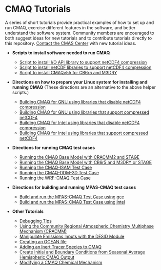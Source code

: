 CMAQ Tutorials
==============

A series of short tutorials provide practical examples of how to set up and run CMAQ, exercise different features in the software, and better understand the software system. Community members are encouraged to both suggest ideas for new tutorials and to contribute tutorials directly to this repository. [Contact the CMAS Center](https://www.cmascenter.org/other/conact.cfm) with new tutorial ideas.

- **Scripts to install software needed to run CMAQ**
  - [Script to install I/O API library to support netCDF4 compression](gcc_install_ioapi_for_nc4_compression.csh)
  - [Script to install netCDF libraries to support netCDF4 compression](gcc_install_netcdf_for_nc4_compression.csh)
  - [Script to install CMAQv55 for CB6r5 and M3DRY](gcc_install_cmaq55_cb6r5_m3dry.csh)

- **Directions on how to prepare your Linux system for installing and running CMAQ** (These directions are an alternative to the above helper scripts.)
  - [Building CMAQ for GNU using libraries that disable netCDF4 compression](CMAQ_UG_tutorial_build_library_gcc.md)
  - [Building CMAQ for GNU using libraries that support compressed netCDF4](CMAQ_UG_tutorial_build_library_gcc_support_nc4.md)
  - [Building CMAQ for Intel using libraries that disable netCDF4 compression](CMAQ_UG_tutorial_build_library_intel.md)
  - [Building CMAQ for Intel using libraries that support compressed netCDF4](CMAQ_UG_tutorial_build_library_intel_support_nc4.md)
 
- **Directions for running CMAQ test cases**
  - [Running the CMAQ Base Model with CRACMM2 and STAGE](CMAQ_UG_tutorial_benchmark_cracmm2_stage.md)
  - [Running the CMAQ Base Model with CB6r5 and M3DRY or STAGE](CMAQ_UG_tutorial_benchmark.md)
  - [Running the CMAQ-ISAM Test Case](CMAQ_UG_tutorial_ISAM.md)
  - [Running the CMAQ-DDM-3D Test Case](CMAQ_UG_tutorial_DDM3D.md)
  - [Running the WRF-CMAQ Test Case](CMAQ_UG_tutorial_WRF-CMAQ_Benchmark.md)

- **Directions for building and running MPAS-CMAQ test cases**
  - [Build and run the MPAS-CMAQ Test Case using gcc](CMAQ_UG_tutorial_MPAS-CMAQ_Benchmark_gcc.md)
  - [Build and run the MPAS-CMAQ Test Case using intel](CMAQ_UG_tutorial_MPAS-CMAQ_Benchmark_intel.md)

 
- **Other Tutorials**
  - [Debugging Tips](CMAQ_UG_tutorial_debug.md)
  - [Using the Community Regional Atmospheric Chemistry Multiphase Mechanism (CRACMM)](CMAQ_UG_tutorial_CRACMM.md) 
  - [Manipulate Emissions Inputs with the DESID Module](CMAQ_UG_tutorial_emissions.md)
  - [Creating an OCEAN file](CMAQ_UG_tutorial_oceanfile.md)
  - [Adding an Inert Tracer Species to CMAQ](CMAQ_UG_tutorial_tracers.md) 
  - [Create Initial and Boundary Conditions from Seasonal Average Hemispheric CMAQ Output](CMAQ_UG_tutorial_HCMAQ_IC_BC.md)
  - [Modifying a CMAQ Chemical Mechanism](CMAQ_UG_tutorial_chemicalmechanism.md)
